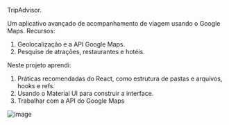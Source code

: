 TripAdvisor.

Um aplicativo avançado de acompanhamento de viagem usando o Google Maps. 
Recursos:
1. Geolocalização e a API Google Maps.
2. Pesquise de atrações, restaurantes e hotéis.

Neste projeto aprendi:
1. Práticas recomendadas do React, como estrutura de pastas e arquivos, hooks e refs.
2. Usando o Material UI para construir a interface.
3. Trabalhar com a API do Google Maps

![image](https://user-images.githubusercontent.com/11366871/162340432-e80d04d2-e2fa-4905-b168-a7bd8cea6512.png)
